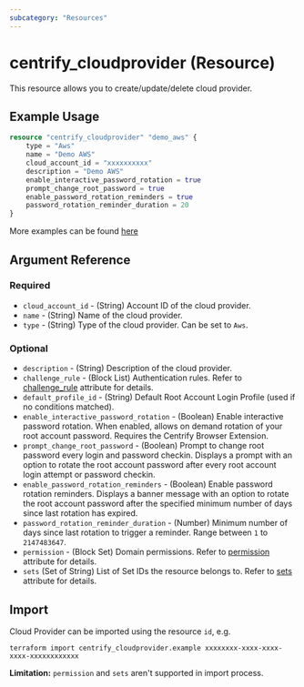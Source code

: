 ```yaml
---
subcategory: "Resources"
---
```


# centrify_cloudprovider (Resource)

This resource allows you to create/update/delete cloud provider.

## Example Usage

```terraform
resource "centrify_cloudprovider" "demo_aws" {
    type = "Aws"
    name = "Demo AWS"
    cloud_account_id = "xxxxxxxxxx"
    description = "Demo AWS"
    enable_interactive_password_rotation = true
    prompt_change_root_password = true
    enable_password_rotation_reminders = true
    password_rotation_reminder_duration = 20
}
```

More examples can be found [here](https://github.com/centrify/terraform-provider-centrify/tree/main/examples/centrify_cloudprovider)

## Argument Reference

### Required

- `cloud_account_id` - (String) Account ID of the cloud provider.
- `name` - (String) Name of the cloud provider.
- `type` - (String) Type of the cloud provider. Can be set to `Aws`.

### Optional

- `description` - (String) Description of the cloud provider.
- `challenge_rule` - (Block List) Authentication rules. Refer to [challenge_rule](./attribute_challengerule.md) attribute for details.
- `default_profile_id` - (String) Default Root Account Login Profile (used if no conditions matched).
- `enable_interactive_password_rotation` - (Boolean) Enable interactive password rotation. When enabled, allows on demand rotation of your root account password. Requires the Centrify Browser Extension.
- `prompt_change_root_password` - (Boolean) Prompt to change root password every login and password checkin. Displays a prompt with an option to rotate the root account password after every root account login attempt or password checkin.
- `enable_password_rotation_reminders` - (Boolean) Enable password rotation reminders. Displays a banner message with an option to rotate the root account password after the specified minimum number of days since last rotation has expired.
- `password_rotation_reminder_duration` - (Number) Minimum number of days since last rotation to trigger a reminder. Range between `1` to `2147483647`.
- `permission` - (Block Set) Domain permissions. Refer to [permission](./attribute_permission.md) attribute for details.
- `sets` (Set of String) List of Set IDs the resource belongs to. Refer to [sets](./attribute_attribute/sets.md) attribute for details.

## Import

Cloud Provider can be imported using the resource `id`, e.g.

```shell
terraform import centrify_cloudprovider.example xxxxxxxx-xxxx-xxxx-xxxx-xxxxxxxxxxxx
```

**Limitation:** `permission` and `sets` aren't supported in import process.
